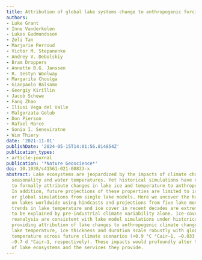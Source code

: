 ```yaml
---
title: Attribution of global lake systems change to anthropogenic forcing
authors:
- Luke Grant
- Inne Vanderkelen
- Lukas Gudmundsson
- Zeli Tan
- Marjorie Perroud
- Victor M. Stepanenko
- Andrey V. Debolskiy
- Bram Droppers
- Annette B.G. Janssen
- R. Iestyn Woolway
- Margarita Choulga
- Gianpaolo Balsamo
- Georgiy Kirillin
- Jacob Schewe
- Fang Zhao
- Iliusi Vega del Valle
- Malgorzata Golub
- Don Pierson
- Rafael Marcé
- Sonia I. Seneviratne
- Wim Thiery
date: '2021-11-01'
publishDate: '2024-05-15T14:01:56.814854Z'
publication_types:
- article-journal
publication: '*Nature Geoscience*'
doi: 10.1038/s41561-021-00833-x
abstract: Lake ecosystems are jeopardized by the impacts of climate change on ice
  seasonality and water temperatures. Yet historical simulations have not been used
  to formally attribute changes in lake ice and temperature to anthropogenic drivers.
  In addition, future projections of these properties are limited to individual lakes
  or global simulations from single lake models. Here we uncover the human imprint
  on lakes worldwide using hindcasts and projections from five lake models. Reanalysed
  trends in lake temperature and ice cover in recent decades are extremely unlikely
  to be explained by pre-industrial climate variability alone. Ice-cover trends in
  reanalysis are consistent with lake model simulations under historical conditions,
  providing attribution of lake changes to anthropogenic climate change. Moreover,
  lake temperature, ice thickness and duration scale robustly with global mean air
  temperature across future climate scenarios (+0.9 °C °Cair–1, –0.033 m °Cair–1 and
  –9.7 d °Cair–1, respectively). These impacts would profoundly alter the functioning
  of lake ecosystems and the services they provide.
---
```

